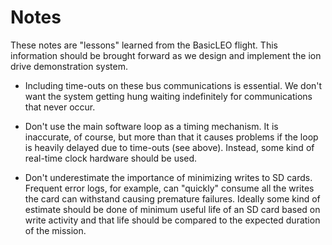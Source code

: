 
Notes
=====

These notes are "lessons" learned from the BasicLEO flight. This information should be brought
forward as we design and implement the ion drive demonstration system.

+ Including time-outs on these bus communications is essential. We don't want the system getting
  hung waiting indefinitely for communications that never occur.

+ Don't use the main software loop as a timing mechanism. It is inaccurate, of course, but more
  than that it causes problems if the loop is heavily delayed due to time-outs (see above).
  Instead, some kind of real-time clock hardware should be used.

+ Don't underestimate the importance of minimizing writes to SD cards. Frequent error logs, for
  example, can "quickly" consume all the writes the card can withstand causing premature
  failures. Ideally some kind of estimate should be done of minimum useful life of an SD card
  based on write activity and that life should be compared to the expected duration of the
  mission.

